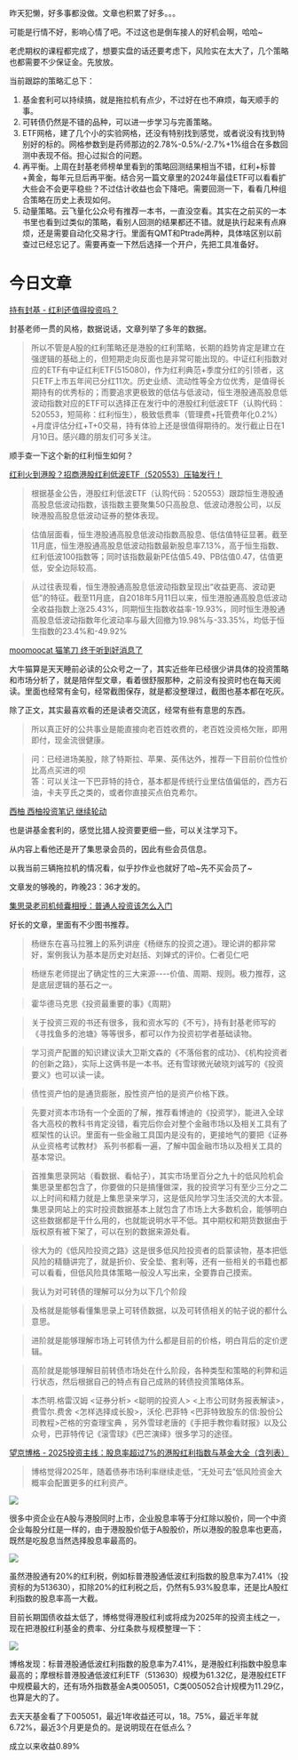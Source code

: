 昨天犯懒，好多事都没做。文章也积累了好多。。。

可能是行情不好，影响心情了吧。不过这也是倒车接人的好机会啊，哈哈~

老虎期权的课程都完成了，想要实盘的话还要考虑下，风险实在太大了，几个策略也都需要不少保证金。先放放。

当前跟踪的策略汇总下：

1. 基金套利可以持续搞，就是拖拉机有点少，不过好在也不麻烦，每天顺手的事。
1. 可转债仍然是不错的品种，可以进一步学习与完善策略。
1. ETF网格，建了几个小的实验网格，还没有特别找到感觉，或者说没有找到特别好的标的。网格参数到是药师那边的2.78%-0.5%/-2.7%+1%组合在多数回测中表现不俗。担心过拟合的问题。
1. 再平衡。上周在封基老师榜单里看到的策略回测结果相当不错，红利+标普+黄金，每年元旦后再平衡。结合另一篇文章里的2024年最佳ETF可以看看扩大些会不会更平稳些？不过估计收益也会下降吧。需要回测一下，看看几种组合策略在历史上表现如何。
1. 动量策略。云飞量化公众号有推荐一本书，一直没空看。其实在之前买的一本书里也看到过类似的策略，看别人回测的结果都还不错。就是执行起来有点麻烦，还是需要自动化交易才行。里面有QMT和Ptrade两种，具体啥区别以前查过已经忘记了。需要再查一下然后选择一个开户，先把工具准备好。





# 今日文章

[ 持有封基 - 红利还值得投资吗？](https://mp.weixin.qq.com/s/Ns3AGcJF-q8o6ONfK3hOzQ)

封基老师一贯的风格，数据说话，文章列举了多年的数据。

> 所以不管是A股的红利策略还是港股的红利策略，长期的趋势肯定是建立在强逻辑的基础上的，但短期走向反面也是非常可能出现的。中证红利指数对应的ETF有中证红利ETF(515080)，作为红利典范+季度分红的引领者，这只ETF上市五年间已分红11次。历史业绩、流动性等全方位优秀，是值得长期持有的优秀标的；而要追求更极致的低估与低波动，恒生港股通高股息低波动指数对应的ETF可以选择正在发行中的港股红利低波ETF（认购代码：520553，短简称：红利恒生），极致低费率（管理费+托管费年化0.2%）+月度评估分红+T+0交易，持有体验上还是很值得期待的。发行截止日在1月10日。感兴趣的朋友们可多关注。

顺手查一下这个新的红利恒生如何？

[红利火到港股？招商港股红利低波ETF（520553）压轴发行！](https://xueqiu.com/1602409772/318586598)

> 根据基金公告，港股红利低波ETF（认购代码：520553）跟踪恒生港股通高股息低波动指数，该指数主要聚集50只高股息、低波动港股公司，以反映港股高股息低波动证券的整体表现。

> 估值层面看，恒⽣港股通⾼股息低波动指数高股息、低估值特征显著。截至11月底，恒生港股通高股息低波动指数最新股息率7.13%，高于恒生指数、红利低波100指数等；同时该指数最新PE估值5.49、PB估值0.47，估值更低，安全边际较高。

> 从过往表现看，恒⽣港股通⾼股息低波动指数呈现出“收益更高、波动更低”的特征。截至11月底，自2018年5月11日以来，恒生港股通高股息低波动全收益指数上涨25.43%，同期恒生指数收益率-19.93%，同时恒生港股通高股息低波动指数年化波动率与最大回撤为19.98%与-33.35%，均低于恒生指数的23.4%和-49.92%

[moomoocat 猫笔刀 终于听到好消息了](https://mp.weixin.qq.com/s/YSE9n4Cx4xJLaB6XUZJlYg)

大牛猫算是天天睡前必读的公众号之一了，其实近些年已经很少讲具体的投资策略和市场分析了，就是陪伴型文章，看着很舒服那种，之前没有投资时也在每天阅读。里面也经常有金句，经常截图保存，就是都没整理过，截图也基本都在吃灰。

除了正文，其实最喜欢看的还是读者交流区，经常有些有意思的东西。

> 所以真正好的公共事业是能直接向老百姓收费的，老百姓没资格欠账，即用即付，现金流很健康。

> 问：已经进场美股，除了特斯拉、苹果、英伟达外，推荐一下目前价位性价比高点买进的呗<br>
答：可以关注一下巴菲特的持仓，基本都是传统行业里估值偏低的，西方石油，卡夫亨氏之类的，或者你直接买点伯克希尔。

[ 西柚 西柚投资笔记 继续轮动](https://mp.weixin.qq.com/s/3JLWdmkZVtypw4UEsAW8gw)

也是讲基金套利的，感觉比猎人投资要更细一些，可以关注学习下。

从内容上看他还是开了集思录会员的，因此有些会员信息。

以我当前三辆拖拉机的情况看，似乎抄作业也就好了哈~先不买会员了~

文章发的够晚的，昨晚23：36才发的。

[集思录老司机倾囊相授：普通人投资该怎么入门](https://mp.weixin.qq.com/s/JfpFyJFw7RzxD3ObudHp3Q)

好长的文章，里面有不少图书推荐。

> 杨继东在喜马拉雅上的系列讲座《杨继东的投资之道》。理论讲的都非常好，案例我认为基本是历史对赵括、刘婵式的评价。仁者见仁吧

> 杨继东老师提出了确定性的三大来源----价值、周期、规则。极力推荐，这是底层逻辑的基石之一。

> 霍华德马克思《投资最重要的事》《周期》

> 关于投资三观的书还有很多，我和资水写的《不亏》，持有封基老师写的《寻找鱼多的池塘》等等很多，都可以作为投资初学者基础读物。

> 学习资产配置的知识建议读大卫斯文森的《不落俗套的成功》、《机构投资者的创新之路》，实际上这俩书是一本书。还有雪球微光破晓刘诚写的《投资要义》也可以读一读。

> 债性资产怕的是通货膨胀，股性资产怕的是资产价格下跌。

> 先要对资本市场有一个全面的了解，推荐看博迪的《投资学》，能进入全球各大高校的教科书肯定没错，看完后你会对整个金融市场以及相关工具有了框架性的认识。里面有一些金融工具国内是没有的，更接地气的要把《证券从业资格考试教材》 系列书都看一遍，了解中国金融市场以及相关工具的基本常识。

> 首推集思录网站（看数据、看帖子），其实市场里百分之九十的低风险机会集思录里都包含了，你要做的只是搞懂做深，我的投资学习有至少三分之二以上时间和精力就是上集思录来学习，这是低风险学习生活交流的大本营。集思录网站上的实时投资数据基本上就包含了市场上大多数机会，能够明白这些数据都是干什么用的，也就能说明水平不低。其中期权和期货数据由于版权原有被下架了，可以在别的数据来源处看。

> 徐大为的《低风险投资之路》这是很多低风险投资者的启蒙读物，基本把低风险的精髓讲完了，就是折价、安全垫、套利等，还有一些相关的书籍也都可以看看，但低风险具体策略一般没人写出来，全要靠自己摸索。


> 我认为对可转债的理解可以分为以下几个阶段

> 及格就是能够看懂集思录上可转债数据，以及可转债相关的帖子说的都什么意思。

> 进阶就是能够理解市场上可转债为什么都是目前的价格，明白背后的定价逻辑。

> 高阶就是能够理解目前转债市场处在什么阶段，各种类型和策略的利弊和运行状态，然后根据自己的特点有自己成熟的转债投资策略体系。

> 本杰明.格雷汉姆 <证券分析> <聪明的投资人> <上市公司财务报表解读>，费雪尔.费舍 <怎样选择成长股>，沃伦.巴菲特 <巴菲特致股东的信:股份公司教程>芒格的穷查理宝典 ，另外雪球老唐的《手把手教你看财报》以及公众号，巴菲特传记《滚雪球》《巴芒演绎》很多学习的途径。

[ 望京博格 - 2025投资主线：股息率超过7%的港股红利指数与基金大全（含列表）](https://mp.weixin.qq.com/s/X86MCmqFIIhQiIacjdwpwQ)

> 博格觉得2025年，随着债券市场利率继续走低，“无处可去”低风险资金大概率会配置更多的红利资产。

![](https://mmbiz.qpic.cn/mmbiz_png/7G0Gia6e6poZIvv8AM0CTwbEJxfuIXxvMrbSHEiaVvRt4b8GScLlSnWabiblCAefU6egibLHYrHB8Qyu8G9GMyibaZg/640?wx_fmt=png&from=appmsg&tp=wxpic&wxfrom=5&wx_lazy=1&wx_co=1)

很多中资企业在A股与港股同时上市，企业股息率等于分红除以股价，同一个中资企业每股分红是一样的，由于港股股价低于A股股价，所以港股的股息率也更高，既然是吃股息当然选择股息率最高的。


![](https://mmbiz.qpic.cn/mmbiz_png/7G0Gia6e6poZIvv8AM0CTwbEJxfuIXxvMf5ib9icBKkc6Ja7wOjgy6ax0pDG8BG4j0RcjqV1ibiaqFmGNgnxLa57RQQ/640?wx_fmt=png&from=appmsg&tp=wxpic&wxfrom=5&wx_lazy=1&wx_co=1)

虽然港股通有20%的红利税，例如标普港股通低波红利指数的股息率为7.41%（投资标的为513630），扣除20%的红利税之后，仍然有5.93%股息率，还是比A股红利指数的股息率高一大截。

目前长期国债收益太低了，博格觉得港股红利或将成为2025年的投资主线之一，现在把港股红利基金的费率、分红条款与规模整理一下：

![](https://mmbiz.qpic.cn/mmbiz_png/7G0Gia6e6poZIvv8AM0CTwbEJxfuIXxvMBfev0NKPVngaTgzWF2B4T8lujZdkUcHnZhlex0jup8dia0VJOarZYdw/640?wx_fmt=png&from=appmsg&tp=wxpic&wxfrom=5&wx_lazy=1&wx_co=1)

博格发现：标普港股通低波红利指数的股息率为7.41%，是港股红利指数中股息率最高的；摩根标普港股通低波红利ETF（513630）规模为61.32亿，是港股红ETF中规模最大的，还有场外指数基金A类005051，C类005052合计规模为11.29亿，也算是大的了。

去天天基金看了下005051，最近1年收益还可以，18。75%，最近半年就6.72%，最近3个月更是负的。是说明现在在低点么？

成立以来收益0.89%

